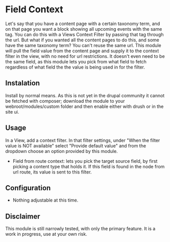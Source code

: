 # Field Context
Let's say that you have a content page with a certain taxonomy term,
and on that page you want a block showing all upcoming events with the
same tag.  You can do this with a Views Context Filter by passing that
tag through the url.  But what if you wanted all the content pages to do
this, and some have the same taxonomy term?  You can't reuse the same url.
This module will pull the field value from the content page and supply it
to the context filter in the view, with no need for url restrictions.
It doesn't even need to be the same field, as this module lets you pick from
what field to fetch regardless of what field the the value is being used in
for the filter.


## Instalation
Install by normal means.  As this is not yet in the drupal community it
cannot be fetched with composer; download the module to your
webroot/modules/custom folder and then enable either with drush or in
the site ui.

## Usage
In a View, add a context filter.  In that filter settings, under
"When the filter value is NOT available" select
"Provide default value" and from the dropdown choose an option provided by
this module.
- Field from route context: lets you pick the target source field, by first
picking a content type that holds it.  If this field is found in the node
from url route, its value is sent to this filter.

## Configuration
- Nothing adjustable at this time.

## Disclaimer
This module is still narrowly tested, with only the primary feature.
It is a work in progress, use at your own risk.
